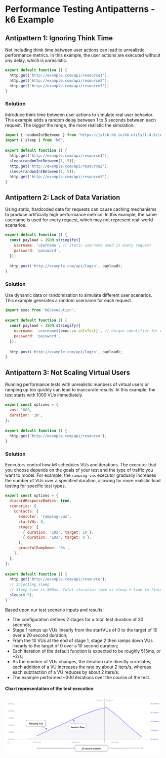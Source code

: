 # Performance Testing Antipatterns - k6 Example

## Antipattern 1: Ignoring Think Time

Not including think time between user actions can lead to unrealistic performance metrics. In this example, the user actions are executed without any delay, which is unrealistic.

```javascript
export default function () {
  http.get('http://example.com/api/resource1');
  http.get('http://example.com/api/resource2');
  http.get('http://example.com/api/resource3');
}
```

### Solution

Introduce think time between user actions to simulate real user behavior. This example adds a random delay between 1 to 5 seconds between each request. The bigger the range, the more realistic the simulation.

```javascript
import { randomIntBetween } from 'https://jslib.k6.io/k6-utils/1.4.0/index.js';
import { sleep } from 'k6';

export default function () {
  http.get('http://example.com/api/resource1');
  sleep(randomIntBetween(1, 5));
  http.get('http://example.com/api/resource2');
  sleep(randomIntBetween(1, 5));
  http.get('http://example.com/api/resource3');
}
```

## Antipattern 2: Lack of Data Variation

Using static, hardcoded data for requests can cause caching mechanisms to produce artificially high performance metrics. In this example, the same username is used for every request, which may not represent real-world scenarios.

```javascript
export default function () {
  const payload = JSON.stringify({
    username: 'username', // Static username used in every request
    password: 'password',
  });

  http.post('http://example.com/api/login', payload);
}
```

### Solution

Use dynamic data or randomization to simulate different user scenarios. This example generates a random username for each request.

```javascript
import exec from 'k6/execution';

export default function () {
  const payload = JSON.stringify({
    username: `username${exec.vu.idInTest}`, // Unique identifier for each virtual user, we will use it to be sure every username is unique
    password: 'password',
  });

  http.post('http://example.com/api/login', payload);
}
```

## Antipattern 3: Not Scaling Virtual Users

Running performance tests with unrealistic numbers of virtual users or ramping up too quickly can lead to inaccurate results. In this example, the test starts with 1000 VUs immediately.

```javascript
export const options = {
  vus: 1000,
  duration: '1m',
};

export default function () {
  http.get('http://example.com/api/resource');
}
```

### Solution

Executors control how k6 schedules VUs and iterations. The executor that you choose depends on the goals of your test and the type of traffic you want to model. For example, the `ramping-vus` executor gradually increases the number of VUs over a specified duration, allowing for more realistic load testing for specific test types.

```javascript
export const options = {
  discardResponseBodies: true,
  scenarios: {
    contacts: {
      executor: 'ramping-vus',
      startVUs: 0,
      stages: [
        { duration: '20s', target: 10 },
        { duration: '10s', target: 0 },
      ],
      gracefulRampDown: '0s',
    },
  },
};

export default function () {
  http.get('http://example.com/api/resource');
  // Injecting sleep
  // Sleep time is 500ms. Total iteration time is sleep + time to finish request.
  sleep(0.5);
}
```

Based upon our test scenario inputs and results:

- The configuration defines 2 stages for a total test duration of 30 seconds;
- Stage 1 ramps up VUs linearly from the startVUs of 0 to the target of 10 over a 20 second duration;
- From the 10 VUs at the end of stage 1, stage 2 then ramps down VUs linearly to the target of 0 over a 10 second duration;
- Each iteration of the default function is expected to be roughly 515ms, or ~2/s;
- As the number of VUs changes, the iteration rate directly correlates; each addition of a VU increases the rate by about 2 iters/s, whereas each subtraction of a VU reduces by about 2 iters/s;
- The example performed ~300 iterations over the course of the test.

#### Chart representation of the test execution

![ramping-vus execution chart](../assets//images//examples/ramping-vus.png)
